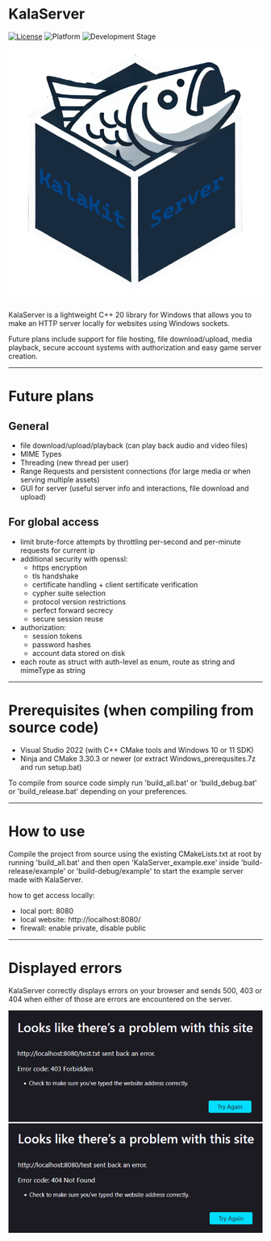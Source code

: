 # KalaServer

[![License](https://img.shields.io/badge/license-Zlib-blue)](LICENSE.md)
![Platform](https://img.shields.io/badge/platform-Windows-brightgreen)
![Development Stage](https://img.shields.io/badge/development-Alpha-yellow)

![Logo](logo.png)

KalaServer is a lightweight C++ 20 library for Windows that allows you to make an HTTP server locally for websites using Windows sockets.

Future plans include support for file hosting, file download/upload, media playback, secure account systems with authorization and easy game server creation.

---

# Future plans

## General

- file download/upload/playback (can play back audio and video files)
- MIME Types
- Threading (new thread per user)
- Range Requests and persistent connections (for large media or when serving multiple assets)
- GUI for server (useful server info and interactions, file download and upload)

## For global access

- limit brute-force attempts by throttling per-second and per-minute requests for current ip
- additional security with openssl:
	- https encryption
	- tls handshake
	- certificate handling + client sertificate verification
	- cypher suite selection
	- protocol version restrictions
	- perfect forward secrecy
	- secure session reuse
- authorization:
	- session tokens
	- password hashes
	- account data stored on disk
- each route as struct with auth-level as enum, route as string and mimeType as string

---

# Prerequisites (when compiling from source code)

- Visual Studio 2022 (with C++ CMake tools and Windows 10 or 11 SDK)
- Ninja and CMake 3.30.3 or newer (or extract Windows_prerequsites.7z and run setup.bat)

To compile from source code simply run 'build_all.bat' or 'build_debug.bat' or 'build_release.bat' depending on your preferences.

---

# How to use

Compile the project from source using the existing CMakeLists.txt at root by running 'build_all.bat' and then open 'KalaServer_example.exe' inside 'build-release/example' or 'build-debug/example' to start the example server made with KalaServer.

how to get access locally:
- local port: 8080
- local website: http://localhost:8080/
- firewall: enable private, disable public

---

# Displayed errors

KalaServer correctly displays errors on your browser and sends 500, 403 or 404 when either of those are errors are encountered on the server.

![error_403](error_examples/error_403.png)
![error_404](error_examples/error_404.png)
